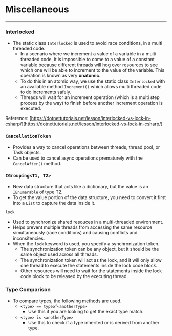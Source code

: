 # Miscellaneous
---

### Interlocked

- The static class `Interlocked` is used to avoid race conditions, in a multi threaded code.
    - In a scenario where we increment a value of a variable in a multi threaded code, it is impossible to come to a value of a constant variable because different threads will hog over resources to see which one will be able to increment to the value of the variable. This operation is known as very **unatomic**.
    - To do this in an atomic way, we use the static class `Interlocked` with an available method `Increment()` which allows multi threaded code to do increments safely.
    - Threads will wait for an increment operation (which is a multi step process by the way) to finish before another increment operation is executed.

Reference: [https://dotnettutorials.net/lesson/interlocked-vs-lock-in-csharp/](https://dotnettutorials.net/lesson/interlocked-vs-lock-in-csharp/)

### `CancellationToken`

- Provides a way to cancel operations between threads, thread pool, or Task objects.
- Can be used to cancel async operations prematurely with the `CancelAfter()` method.

### `IGrouping<T1, T2>`

- New data structure that acts like a dictionary, but the value is an `IEnumerable` of type T2.
- To get the value portion of the data structure, you need to convert it first into a `List` to capture the data inside it.

`lock`

- Used to synchronize shared resouces in a multi-threaded environment.
- Helps prevent multiple threads from accessing the same resource simultaneously (race conditions) and causing conflicts and inconsitencies.
- When the `lock` keyword is used, you specify a synchronization token.
    - The synchronization token can be any object, but it should be the same object used across all threads.
    - The synchronization token will act as the lock, and it will only allow one thread to execute the statements inside the lock code block.
    - Other resources will need to wait for the statements inside the lock code block to be released by the executing thread.

### Type Comparison

- To compare types, the following methods are used.
	- `<type> == typeof<anotherType>`
		- Use this if you are looking to get the exact type match.
	- `<type> is <anotherType>`
		- Use this to check if a type inherited or is derived from another type.